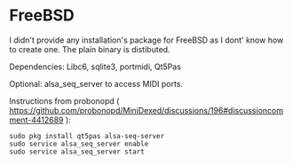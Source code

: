 FreeBSD
=======
I didn't provide any installation's package for FreeBSD as I dont' know how to create one.
The plain binary is distibuted.

Dependencies: Libc6, sqlite3, portmidi, Qt5Pas

Optional: alsa_seq_server to access MIDI ports.


Instructions from probonopd ( https://github.com/probonopd/MiniDexed/discussions/196#discussioncomment-4412689 ):
```
sudo pkg install qt5pas alsa-seq-server
sudo service alsa_seq_server enable
sudo service alsa_seq_server start
```

